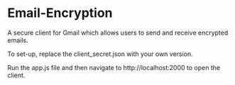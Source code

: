 # Email-Encryption
A secure client for Gmail which allows users to send and receive encrypted emails.

To set-up, replace the client_secret.json with your own version.

Run the app.js file and then navigate to http://localhost:2000 to open the client.
